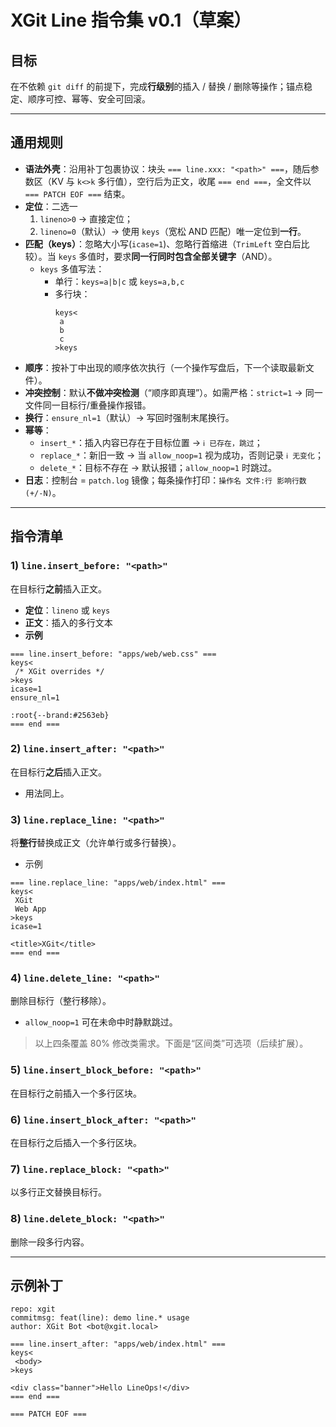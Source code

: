 # XGit Line 指令集 v0.1（草案）

## 目标
在不依赖 `git diff` 的前提下，完成**行级别**的插入 / 替换 / 删除等操作；锚点稳定、顺序可控、幂等、安全可回滚。

---

## 通用规则
- **语法外壳**：沿用补丁包裹协议：块头 `=== line.xxx: "<path>" ===`，随后参数区（KV 与 `k<>k` 多行值），空行后为正文，收尾 `=== end ===`，全文件以 `=== PATCH EOF ===` 结束。
- **定位**：二选一  
  1) `lineno>0` → 直接定位；  
  2) `lineno=0`（默认）→ 使用 `keys`（宽松 AND 匹配）唯一定位到**一行**。
- **匹配（keys）**：忽略大小写(`icase=1`)、忽略行首缩进（`TrimLeft` 空白后比较）。当 `keys` 多值时，要求**同一行同时包含全部关键字**（AND）。
  - `keys` 多值写法：  
    - 单行：`keys=a|b|c` 或 `keys=a,b,c`  
    - 多行块：  
      ```
      keys<
       a
       b
       c
      >keys
      ```
- **顺序**：按补丁中出现的顺序依次执行（一个操作写盘后，下一个读取最新文件）。
- **冲突控制**：默认**不做冲突检测**（“顺序即真理”）。如需严格：`strict=1` → 同一文件同一目标行/重叠操作报错。
- **换行**：`ensure_nl=1`（默认）→ 写回时强制末尾换行。
- **幂等**：  
  - `insert_*`：插入内容已存在于目标位置 → `ℹ️ 已存在，跳过`；  
  - `replace_*`：新旧一致 → 当 `allow_noop=1` 视为成功，否则记录 `ℹ️ 无变化`；  
  - `delete_*`：目标不存在 → 默认报错；`allow_noop=1` 时跳过。
- **日志**：控制台 = `patch.log` 镜像；每条操作打印：`操作名 文件:行 影响行数 (+/-N)`。

---

## 指令清单

### 1) `line.insert_before: "<path>"`
在目标行**之前**插入正文。
- **定位**：`lineno` 或 `keys`
- **正文**：插入的多行文本
- **示例**
```
=== line.insert_before: "apps/web/web.css" ===
keys<
 /* XGit overrides */
>keys
icase=1
ensure_nl=1

:root{--brand:#2563eb}
=== end ===
```

### 2) `line.insert_after: "<path>"`
在目标行**之后**插入正文。
- 用法同上。

### 3) `line.replace_line: "<path>"`
将**整行**替换成正文（允许单行或多行替换）。
- 示例
```
=== line.replace_line: "apps/web/index.html" ===
keys<
 XGit
 Web App
>keys
icase=1

<title>XGit</title>
=== end ===
```

### 4) `line.delete_line: "<path>"`
删除目标行（整行移除）。
- `allow_noop=1` 可在未命中时静默跳过。

> 以上四条覆盖 80% 修改类需求。下面是“区间类”可选项（后续扩展）。

### 5) `line.insert_block_before: "<path>"`
在目标行之前插入一个多行区块。

### 6) `line.insert_block_after: "<path>"`
在目标行之后插入一个多行区块。

### 7) `line.replace_block: "<path>"`
以多行正文替换目标行。

### 8) `line.delete_block: "<path>"`
删除一段多行内容。

---

## 示例补丁

```
repo: xgit
commitmsg: feat(line): demo line.* usage
author: XGit Bot <bot@xgit.local>

=== line.insert_after: "apps/web/index.html" ===
keys<
 <body>
>keys

<div class="banner">Hello LineOps!</div>
=== end ===

=== PATCH EOF ===
```
